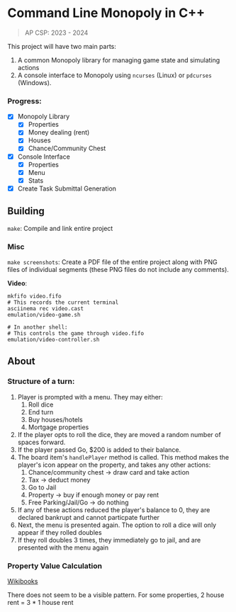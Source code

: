 # Command Line Monopoly in C++

>  AP CSP: 2023 - 2024

This project will have two main parts:
1. A common Monopoly library for managing game state and simulating actions
2. A console interface to Monopoly using `ncurses` (Linux) or `pdcurses` (Windows).

### Progress:

- [x] Monopoly Library
  - [x] Properties
  - [x] Money dealing (rent)
  - [x] Houses
  - [x] Chance/Community Chest
- [x] Console Interface
  - [x] Properties
  - [x] Menu
  - [x] Stats
- [x] Create Task Submittal Generation

## Building

`make`: Compile and link entire project

### Misc

`make screenshots`: Create a PDF file of the entire project along with PNG files of individual segments (these PNG files do not include any comments).

**Video**:

```shell
mkfifo video.fifo
# This records the current terminal
asciinema rec video.cast
emulation/video-game.sh

# In another shell:
# This controls the game through video.fifo
emulation/video-controller.sh
```

## About

### Structure of a turn:

1. Player is prompted with a menu. They may either:
    1. Roll dice
    1. End turn
    1. Buy houses/hotels
    1. Mortgage properties
1. If the player opts to roll the dice, they are moved a random number of spaces forward.
1. If the player passed Go, $200 is added to their balance.
1. The board item's `handlePlayer` method is called.
    This method makes the player's icon appear on the property, and takes any other actions:
    1. Chance/community chest -> draw card and take action
    1. Tax -> deduct money
    1. Go to Jail
    1. Property -> buy if enough money or pay rent
    1. Free Parking/Jail/Go -> do nothing
1. If any of these actions reduced the player's balance to 0, they are declared bankrupt and cannot particpate further
1. Next, the menu is presented again. The option to roll a dice will only appear if they rolled doubles
1. If they roll doubles 3 times, they immediately go to jail, and are presented with the menu again

### Property Value Calculation

[Wikibooks](https://en.wikibooks.org/wiki/Monopoly/Properties_reference)

There does not seem to be a visible pattern.
For some properties, 2 house rent = 3 * 1 house rent
